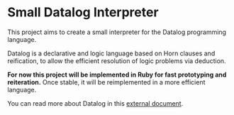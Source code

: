# Small Datalog Interpreter

This project aims to create a small interpreter for the Datalog programming language.

Datalog is a declarative and logic language based on Horn clauses and reification, to allow the efficient resolution of logic problems via deduction.

**For now this project will be implemented in Ruby for fast prototyping and reiteration.** Once stable, it will be reimplemented in a more efficient language.

You can read more about Datalog in this [external document](https://www.ccs.neu.edu/home/ramsdell/tools/datalog/datalog.html#Introduction).

